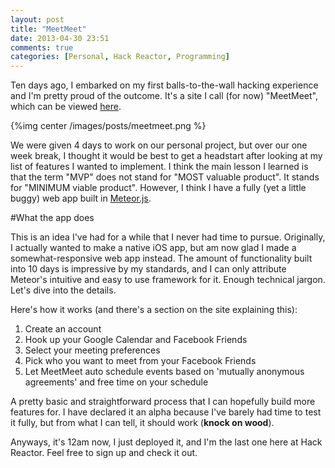 ```yaml
---
layout: post
title: "MeetMeet"
date: 2013-04-30 23:51
comments: true
categories: [Personal, Hack Reactor, Programming]
---
```


Ten days ago, I embarked on my first balls-to-the-wall hacking experience and I'm pretty proud of the outcome.  It's a site I call (for now) "MeetMeet", which can be viewed [here][meetmeet].

{%img center /images/posts/meetmeet.png %}

We were given 4 days to work on our personal project, but over our one week break, I thought it would be best to get a headstart after looking at my list of features I wanted to implement. I think the main lesson I learned is that the term "MVP" does not stand for "MOST valuable product".  It stands for "MINIMUM viable product".  However, I think I have a fully (yet a little buggy) web app built in [Meteor.js][meteor].

#What the app does

This is an idea I've had for a while that I never had time to pursue.  Originally, I actually wanted to make a native iOS app, but am now glad I made a somewhat-responsive web app instead. The amount of functionality built into 10 days is impressive by my standards, and I can only attribute Meteor's intuitive and easy to use framework for it. Enough technical jargon. Let's dive into the details.

Here's how it works (and there's a section on the site explaining this):

1. Create an account
1. Hook up your Google Calendar and Facebook Friends
1. Select your meeting preferences
1. Pick who you want to meet from your Facebook Friends
1. Let MeetMeet auto schedule events based on 'mutually anonymous agreements' and free time on your schedule

A pretty basic and straightforward process that I can hopefully build more features for. I have declared it an alpha because I've barely had time to test it fully, but from what I can tell, it should work (**knock on wood**).

Anyways, it's 12am now, I just deployed it, and I'm the last one here at Hack Reactor. Feel free to sign up and check it out.

[meteor]: http://www.meteor.com
[meetmeet]: http://meeetmeet.meteor.com